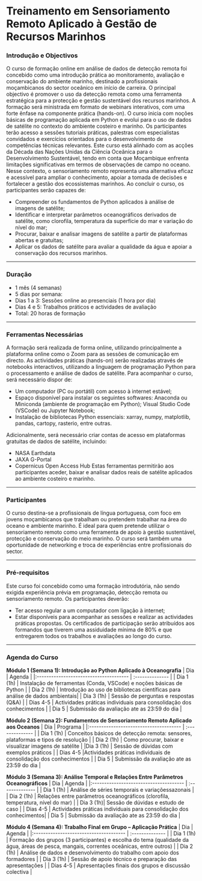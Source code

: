 # Treinamento em Sensoriamento Remoto Aplicado à Gestão de Recursos Marinhos

### Introdução e Objectivos

O curso de formação online em análise de dados de detecção remota foi concebido como uma introdução prática ao
monitoramento, avaliação e conservação do ambiente marinho, destinado a profissionais moçambicanos do sector oceânico em
início de carreira. O principal objectivo é promover o uso da detecção remota como uma ferramenta estratégica para a
protecção e gestão sustentável dos recursos marinhos. A formação será ministrada em formato de webinars interativos, com
uma forte ênfase na componente prática (hands-on). O curso inicia com noções básicas de programação aplicada em Python e
evolui para o uso de dados de satélite no contexto do ambiente costeiro e marinho. Os participantes terão acesso a
sessões tutoriais práticas, palestras com especialistas convidados e exercícios orientados para o desenvolvimento de
competências técnicas relevantes. Este curso está alinhado com as acções da Década das Nações Unidas da Ciência Oceânica
para o Desenvolvimento Sustentável, tendo em conta que Moçambique enfrenta limitações significativas em termos de
observações de campo no oceano. Nesse contexto, o sensoriamento remoto representa uma alternativa eficaz e acessível
para ampliar o conhecimento, apoiar a tomada de decisões e fortalecer a gestão dos ecossistemas marinhos. Ao concluir o
curso, os participantes serão capazes de:

- Compreender os fundamentos de Python aplicados à análise de imagens de satélite;
- Identificar e interpretar parâmetros oceanográficos derivados de satélite, como clorofila, temperatura da superfície
  do mar e variação do nível do mar;
- Procurar, baixar e analisar imagens de satélite a partir de plataformas abertas e gratuitas;
- Aplicar os dados de satélite para avaliar a qualidade da água e apoiar a conservação dos recursos marinhos.

---

### Duração

- 1 mês (4 semanas)
- 5 dias por semana:
- Dias 1 a 3: Sessões online ao presenciais (1 hora por dia)
- Dias 4 e 5: Trabalhos práticos e actividades de avaliação
- Total: 20 horas de formação

---

### Ferramentas Necessárias

A formação será realizada de forma online, utilizando principalmente a plataforma online como o Zoom para as sessões de
comunicação em directo. As actividades práticas (hands-on) serão realizadas através de notebooks interactivos,
utilizando a linguagem de programação Python para o processamento e análise de dados de satélite. Para acompanhar o
curso, será necessário dispor de:

- Um computador (PC ou portátil) com acesso à internet estável;
- Espaço disponível para instalar os seguintes softwares: Anaconda ou Miniconda (ambiente de programação em Python);
  Visual Studio Code (VSCode) ou Jupyter Notebook;
- Instalação de bibliotecas Python essenciais: xarray, numpy, matplotlib, pandas, cartopy, rasterio, entre outras.

Adicionalmente, será necessário criar contas de acesso em plataformas gratuitas de dados de satélite, incluindo:

- NASA Earthdata
- JAXA G-Portal
- Copernicus Open Access Hub Estas ferramentas permitirão aos participantes aceder, baixar e analisar dados reais de
  satélite aplicados ao ambiente costeiro e marinho.

---

### Participantes

O curso destina-se a profissionais de língua portuguesa, com foco em jovens moçambicanos que trabalham ou pretendem
trabalhar na área do oceano e ambiente marinho. É ideal para quem pretende utilizar o sensoriamento remoto como uma
ferramenta de apoio à gestão sustentável, protecção e conservação do meio marinho. O curso será também uma oportunidade
de networking e troca de experiências entre profissionais do sector.

---

### Pré-requisitos

Este curso foi concebido como uma formação introdutória, não sendo exigida experiência prévia em programação, detecção
remota ou sensoriamento remoto. Os participantes deverão:

- Ter acesso regular a um computador com ligação à internet;
- Estar disponíveis para acompanhar as sessões e realizar as actividades práticas propostas. Os certificados de
  participação serão atribuídos aos formandos que tiverem uma assiduidade mínima de 80% e que entregarem todos os
  trabalhos e avaliações ao longo do curso.

---

### Agenda do Curso

**Módulo 1 (Semana 1): Introdução ao Python Aplicado à Oceanografia** 
| Dia | Agenda | 
|:-------------------------------------- | :-------------- | 
| Dia 1 (1h) | Instalação de ferramentas (Conda, VSCode) e noções básicas de Python | 
| Dia 2 (1h) | Introdução ao uso de bibliotecas científicas para análise de dados ambientais|
| Dia 3 (1h) | Sessão de perguntas e respostas (Q&A) | 
| Dias 4-5 | Actividades práticas individuais para consolidação dos conhecimentos | 
| Dia 5 | Submissão da avaliação ate as 23:59 do dia |

**Módulo 2 (Semana 2): Fundamentos de Sensoriamento Remoto Aplicado aos Oceanos** 
| Dia | Programa | 
|:-------------------------------------- | :-------------- | 
| Dia 1 (1h) | Conceitos básicos de detecção remota: sensores, plataformas e tipos de resolução |
| Dia 2 (1h) | Como procurar, baixar e visualizar imagens de satélite |
|Dia 3 (1h) | Sessão de dúvidas com exemplos práticos |
| Dias 4-5 |Actividades práticas individuais de consolidação dos conhecimentos | 
| Dia 5 | Submissão da avaliação ate as 23:59 do dia |

**Módulo 3 (Semana 3): Análise Temporal e Relações Entre Parâmetros Oceanográficos** 
| Dia | Agenda | 
|:-------------------------------------- | :-------------- | 
| Dia 1 (1h) | Análise de séries temporais e variaçõessazonais | 
| Dia 2 (1h) | Relações entre parâmetros oceanográficos (clorofila, temperatura, nível do mar) | 
| Dia 3 (1h)| Sessão de dúvidas e estudo de caso | 
| Dias 4-5 | Actividades práticas individuais para consolidação dos conhecimentos| 
| Dia 5 | Submissão da avaliação ate as 23:59 do dia |

**Módulo 4 (Semana 4): Trabalho Final em Grupo – Aplicação Prática** 
| Dia | Agenda | 
|:-------------------------------------- | :-------------- | 
| Dia 1 (1h) | Formação dos grupos (3 participantes) e escolha do tema (qualidade da água, áreas de pesca, mangais, correntes oceânicas, entre outros) | 
| Dia 2 (1h) | Análise de dados e desenvolvimento do trabalho com apoio dos formadores | 
| Dia 3 (1h) | Sessão de apoio técnico e preparação das apresentações | 
| Dias 4-5 | Apresentações finais dos grupos e discussão colectiva |
